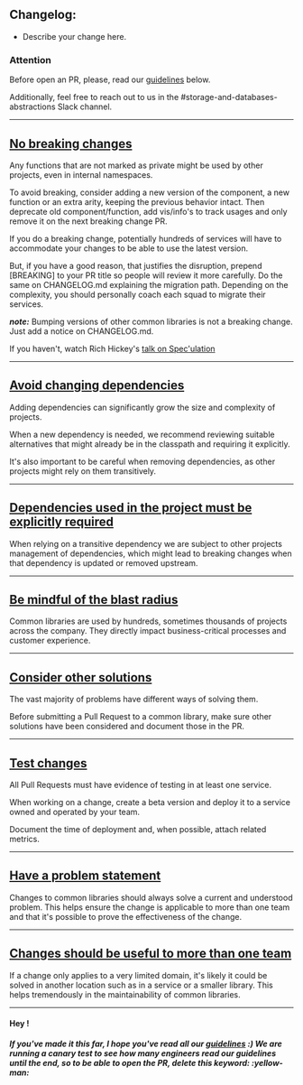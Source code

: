 ## Changelog:
- Describe your change here.



### Attention
Before open an PR, please, read our [guidelines](https://nubank.atlassian.net/wiki/spaces/SDAPF/pages/263932675104/Guidelines) below.

Additionally, feel free to reach out to us in the  #storage-and-databases-abstractions Slack channel.

---
## [No breaking changes](https://nubank.atlassian.net/wiki/spaces/SDAPF/pages/263932675104/Guidelines#No-breaking-changes)
Any functions that are not marked as private might be used by other projects, even in internal namespaces.

To avoid breaking, consider adding a new version of the component, a new function or an extra arity, keeping the previous behavior intact. Then deprecate old component/function, add vis/info's to track usages and only remove it on the next breaking change PR.

If you do a breaking change, potentially hundreds of services will have to accommodate your changes to be able to use the latest version.


But, if you have a good reason, that justifies the disruption, prepend [BREAKING] to your PR title so people will review it more carefully. Do the same on CHANGELOG.md explaining the migration path. Depending on the complexity, you should personally coach each squad to migrate their services.


***note:*** Bumping versions of other common libraries is not a breaking change. Just add a notice on CHANGELOG.md.

If you haven't, watch Rich Hickey's [talk on Spec'ulation](https://www.youtube.com/watch?v=oyLBGkS5ICk)



---

## [Avoid changing dependencies](https://nubank.atlassian.net/wiki/spaces/SDAPF/pages/263932675104/Guidelines#Avoid-changing-dependencies)
Adding dependencies can significantly grow the size and complexity of projects.

When a new dependency is needed, we recommend reviewing suitable alternatives that might already be in the classpath and requiring it explicitly.

It's also important to be careful when removing dependencies, as other projects might rely on them transitively.

---

## [Dependencies used in the project must be explicitly required](https://nubank.atlassian.net/wiki/spaces/SDAPF/pages/263932675104/Guidelines#Dependencies-used-in-the-project-must-be-explicitly-required)
When relying on a transitive dependency we are subject to other projects management of dependencies, which might lead to breaking changes when that dependency is updated or removed upstream.

---

## [Be mindful of the blast radius](https://nubank.atlassian.net/wiki/spaces/SDAPF/pages/263932675104/Guidelines#Be-mindful-of-the-blast-radius)
Common libraries are used by hundreds, sometimes thousands of projects across the company. They directly impact business-critical processes and customer experience.

---

## [Consider other solutions](https://nubank.atlassian.net/wiki/spaces/SDAPF/pages/263932675104/Guidelines#Consider-other-solutions)
The vast majority of problems have different ways of solving them.

Before submitting a Pull Request to a common library, make sure other solutions have been considered and document those in the PR.

---

## [Test changes](https://nubank.atlassian.net/wiki/spaces/SDAPF/pages/263932675104/Guidelines#Test-changes)
All Pull Requests must have evidence of testing in at least one service.

When working on a change, create a beta version and deploy it to a service owned and operated by your team.

Document the time of deployment and, when possible, attach related metrics.

---

## [Have a problem statement](https://nubank.atlassian.net/wiki/spaces/SDAPF/pages/263932675104/Guidelines#Have-a-problem-statement])
Changes to common libraries should always solve a current and understood problem. This helps ensure the change is applicable to more than one team and that it's possible to prove the effectiveness of the change.

---

## [Changes should be useful to more than one team](https://nubank.atlassian.net/wiki/spaces/SDAPF/pages/263932675104/Guidelines#Changes-should-be-useful-to-more-than-one-team)
If a change only applies to a very limited domain, it's likely it could be solved in another location such as in a service or a smaller library. This helps tremendously in the maintainability of common libraries.

---

#### Hey !
***If you've made it this far, I hope you've read all our  [guidelines](https://nubank.atlassian.net/wiki/spaces/SDAPF/pages/263932675104/Guidelines) :)
We are running a canary test to see how many engineers read our guidelines until the end, so to be able to open the PR, delete this keyword: :yellow-man:***